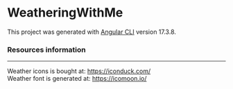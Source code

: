 # WeatheringWithMe

This project was generated with [Angular CLI](https://github.com/angular/angular-cli) version 17.3.8.

### Resources information

---
Weather icons is bought at: https://iconduck.com/ <br/>
Weather font is generated at: https://icomoon.io/ <br/>
